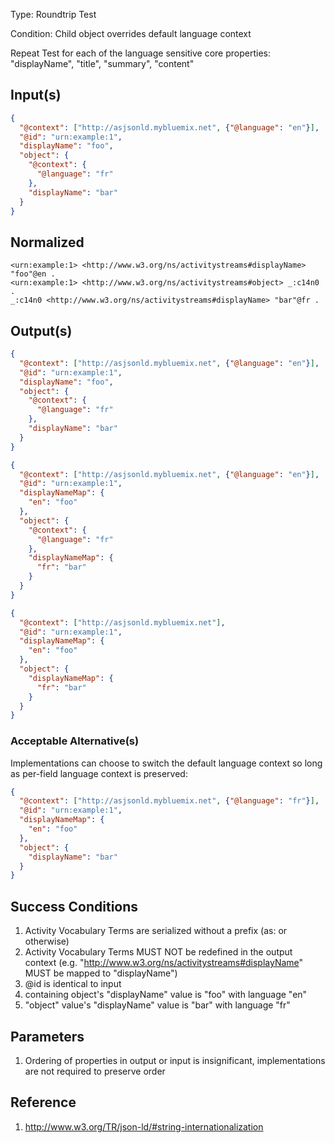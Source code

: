 Type:      Roundtrip Test

Condition: Child object overrides default language context

Repeat Test for each of the language sensitive core properties: "displayName", "title", "summary", "content"

## Input(s)

```json
{
  "@context": ["http://asjsonld.mybluemix.net", {"@language": "en"}],
  "@id": "urn:example:1",
  "displayName": "foo",
  "object": {
    "@context": {
      "@language": "fr"
    },
    "displayName": "bar"
  }
}
```

## Normalized

```turtle
<urn:example:1> <http://www.w3.org/ns/activitystreams#displayName> "foo"@en .
<urn:example:1> <http://www.w3.org/ns/activitystreams#object> _:c14n0 .
_:c14n0 <http://www.w3.org/ns/activitystreams#displayName> "bar"@fr .
```

## Output(s)

```json
{
  "@context": ["http://asjsonld.mybluemix.net", {"@language": "en"}],
  "@id": "urn:example:1",
  "displayName": "foo",
  "object": {
    "@context": {
      "@language": "fr"
    },
    "displayName": "bar"
  }
}
```

```json
{
  "@context": ["http://asjsonld.mybluemix.net", {"@language": "en"}],
  "@id": "urn:example:1",
  "displayNameMap": {
    "en": "foo"
  },
  "object": {
    "@context": {
      "@language": "fr"
    },
    "displayNameMap": {
      "fr": "bar"
    }
  }
}
```

```json
{
  "@context": ["http://asjsonld.mybluemix.net"],
  "@id": "urn:example:1",
  "displayNameMap": {
    "en": "foo"
  },
  "object": {
    "displayNameMap": {
      "fr": "bar"
    }
  }
}
```

### Acceptable Alternative(s)

Implementations can choose to switch the default language context so long as per-field language context is preserved:

```json
{
  "@context": ["http://asjsonld.mybluemix.net", {"@language": "fr"}],
  "@id": "urn:example:1",
  "displayNameMap": {
    "en": "foo"
  },
  "object": {
    "displayName": "bar"
  }
}
```

## Success Conditions

1. Activity Vocabulary Terms are serialized without a prefix (as: or otherwise)
1. Activity Vocabulary Terms MUST NOT be redefined in the output context (e.g. "http://www.w3.org/ns/activitystreams#displayName" MUST be mapped to "displayName")
1. @id is identical to input
1. containing object's "displayName" value is "foo" with language "en"
1. "object" value's "displayName" value is "bar" with language "fr"

## Parameters

1. Ordering of properties in output or input is insignificant, implementations are not required to preserve order

## Reference

1. http://www.w3.org/TR/json-ld/#string-internationalization